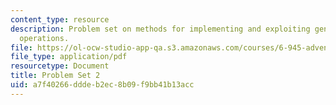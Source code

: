 ```yaml
---
content_type: resource
description: Problem set on methods for implementing and exploiting generic sequence
  operations.
file: https://ol-ocw-studio-app-qa.s3.amazonaws.com/courses/6-945-adventures-in-advanced-symbolic-programming-spring-2009/a7f40266dddeb2ec8b09f9bb41b13acc_MIT6_945s09_assn02.pdf
file_type: application/pdf
resourcetype: Document
title: Problem Set 2
uid: a7f40266-ddde-b2ec-8b09-f9bb41b13acc
---
```


